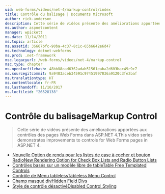 ```yaml
---
uid: web-forms/videos/net-4/markup-control/index
title: Contrôle du balisage | Documents Microsoft
author: rick-anderson
description: Cette série de vidéos présente des améliorations apportées aux contrôles des pages Web Forms dans ASP.NET 4.
ms.author: aspnetcontent
manager: wpickett
ms.date: 11/14/2011
ms.topic: article
ms.assetid: 36667bfc-90ba-4c37-8c1c-65b6642e6d47
ms.technology: dotnet-webforms
ms.prod: .net-framework
msc.legacyurl: /web-forms/videos/net-4/markup-control
msc.type: chapter
ms.openlocfilehash: 48bb88cad6362adab51561eaba2d603bac49c9c7
ms.sourcegitcommit: 9a9483aceb34591c97451997036a9120c3fe2baf
ms.translationtype: HT
ms.contentlocale: fr-FR
ms.lasthandoff: 11/10/2017
ms.locfileid: "26528138"
---
```

<a name="markup-control"></a><span data-ttu-id="63b03-103">Contrôle du balisage</span><span class="sxs-lookup"><span data-stu-id="63b03-103">Markup Control</span></span>
====================
> <span data-ttu-id="63b03-104">Cette série de vidéos présente des améliorations apportées aux contrôles des pages Web Forms dans ASP.NET 4.</span><span class="sxs-lookup"><span data-stu-id="63b03-104">This video series demonstrates improvements to controls for Web Forms pages in ASP.NET 4.</span></span>


- [<span data-ttu-id="63b03-105">Nouvelle Option de rendu pour les listes de case à cocher et bouton Radio</span><span class="sxs-lookup"><span data-stu-id="63b03-105">New Rendering Option for Check Box Lists and Radio Button Lists</span></span>](aspnet-4-quick-hit-new-rendering-option-for-check-box-lists-and-radio-button-lists.md)
- [<span data-ttu-id="63b03-106">Contrôles basés sur un modèle libre de table</span><span class="sxs-lookup"><span data-stu-id="63b03-106">Table Free Templated Controls</span></span>](aspnet-4-quick-hit-table-free-templated-controls.md)
- [<span data-ttu-id="63b03-107">Contrôle de Menu tableless</span><span class="sxs-lookup"><span data-stu-id="63b03-107">Tableless Menu Control</span></span>](aspnet-4-quick-hit-tableless-menu-control.md)
- [<span data-ttu-id="63b03-108">Champ masqué div</span><span class="sxs-lookup"><span data-stu-id="63b03-108">Hidden Field Divs</span></span>](aspnet-4-quick-hit-hidden-field-divs.md)
- [<span data-ttu-id="63b03-109">Style de contrôle désactivé</span><span class="sxs-lookup"><span data-stu-id="63b03-109">Disabled Control Styling</span></span>](aspnet-4-quick-hit-disabled-control-styling.md)
